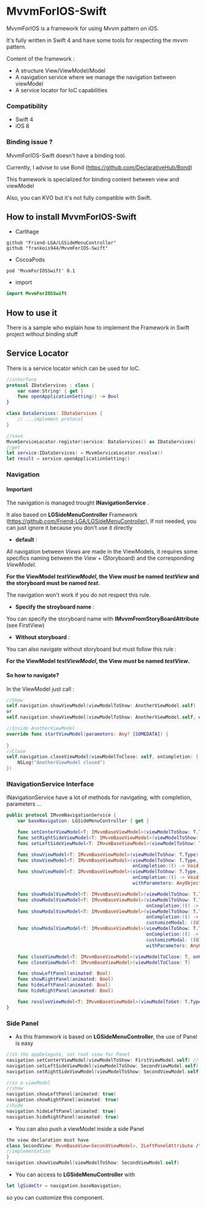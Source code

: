 # MvvmForIOS-Swift
MvvmForIOS is a framework for using Mvvm pattern on iOS.

It's fully written in Swift 4 and have some tools for respecting the mvvm pattern.

Content of the framework :
* A structure View/ViewModel/Model
* A navigation service where we manage the navigation between viewModel
* A service locator for IoC capabilities

### Compatibility

* Swift 4
* iOS 8

### Binding issue ?

MvvmForIOS-Swift doesn't have a binding tool.

Currently, I advise to use Bond (https://github.com/DeclarativeHub/Bond)

This framework is specialized for binding content between view and viewModel

Also, you can KVO but it's not fully compatible with Swift.

## How to install MvvmForIOS-Swift

* Carthage
```
github "Friend-LGA/LGSideMenuController"
github "frankois944/MvvmForIOS-Swift"
```

* CocoaPods

```
pod 'MvvmForIOSSwift' 0.1
```

* import

```Swift
import MvvmForIOSSwift
```

## How to use it
There is a sample who explain how to implement the Framework in Swift project without binding stuff

## Service Locator
There is a service locator which can be used for IoC.

```Swift
//interface
protocol IDataServices : class {
    var name:String! { get }
    func openApplicationSetting() -> Bool
}

class DataServices: IDataServices {
    // ...implement protocol
}

//save
MvvmServiceLocator.register(service: DataServices() as IDataServices)
//get
let service:IDataServices! = MvvmServiceLocator.resolve()
let result = service.openApplicationSetting()
```

### Navigation

#### Important
The navigation is managed trought __INavigationService__ .

It also based on __LGSideMenuController__ Framework (https://github.com/Friend-LGA/LGSideMenuController), If not needed, you can just ignore it because you don't use it directly

* __default__ :

All navigation between *Views* are made in the ViewModels, it requires some specifics naming between the *View* + (Storyboard) and the corresponding *ViewModel*.

**For the ViewModel *testViewModel*, the View _must_ be named *testView* and the storyboard must be named *test*.**

The navigation won't work if you do not respect this rule.

* __Specify the stroyboard name__ :

You can specify the storyboard name with __IMvvmFromStoryBoardAttribute__ (see FirstView)

* __Without storyboard__ :

You can also navigate without storyboard but must follow this rule :

**For the ViewModel *testViewModel*, the View _must_ be named *testView*.**

#### So how to navigate?

In the ViewModel just call :

```Swift
//Show
self.navigation.showViewModel(viewModelToShow: AnotherViewModel.self)
or 
self.navigation.showViewModel(viewModelToShow: AnotherViewModel.self, onCompletion:nil, withParameters:[SOMEDATA])

//Inside AnotherViewModel 
override func startViewModel(parameters: Any? [SOMEDATA]) {
        
}
//Close
self.navigation.closeViewModel(viewModelToClose: self, onCompletion: { () -> (Void) in
    NSLog("AnotherViewModel closed")
})
```

### INavigationService Interface

INavigationService have a lot of methods for navigating, with completion, parameters ...
```Swift
public protocol IMvvmNavigationService {
    var baseNavigation: LGSideMenuController { get }

    func setCenterViewModel<T: IMvvmBaseViewModel>(viewModelToShow: T.Type)
    func setRightSideViewModel<T: IMvvmBaseViewModel>(viewModelToShow: T.Type)
    func setLeftSideViewModel<T: IMvvmBaseViewModel>(viewModelToShow: T.Type)

    func showViewModel<T: IMvvmBaseViewModel>(viewModelToShow: T.Type)
    func showViewModel<T: IMvvmBaseViewModel>(viewModelToShow: T.Type,
                                              onCompletion:(() -> Void)?)
    func showViewModel<T: IMvvmBaseViewModel>(viewModelToShow: T.Type,
                                              onCompletion:(() -> Void)?,
                                              withParameters: AnyObject?)

    func showModalViewModel<T: IMvvmBaseViewModel>(viewModelToShow: T.Type)
    func showModalViewModel<T: IMvvmBaseViewModel>(viewModelToShow: T.Type,
                                                   onCompletion:(() -> Void)?)
    func showModalViewModel<T: IMvvmBaseViewModel>(viewModelToShow: T.Type,
                                                   onCompletion:(() -> Void)?,
                                                   customizeModal: ((UIViewController) -> Void)?)
    func showModalViewModel<T: IMvvmBaseViewModel>(viewModelToShow: T.Type,
                                                   onCompletion:(() -> Void)?,
                                                   customizeModal: ((UIViewController) -> Void)?,
                                                   withParameters: AnyObject?)

    func closeViewModel<T: IMvvmBaseViewModel>(viewModelToClose: T, onCompletion:(() -> Void)?)
    func closeViewModel<T: IMvvmBaseViewModel>(viewModelToClose: T)

    func showLeftPanel(animated: Bool)
    func showRightPanel(animated: Bool)
    func hideLeftPanel(animated: Bool)
    func hideRightPanel(animated: Bool)

    func resolveViewModel<T: IMvvmBaseViewModel>(viewModelToGet: T.Type) -> T
}
```

### Side Panel

* As this framework is based on __LGSideMenuController__, the use of Panel is easy

```Swift
//in the appDelegate, set root view for Panel
navigation.setCenterViewModel(viewModelToShow: FirstViewModel.self) // The initial view of your application
navigation.setLeftSideViewModel(viewModelToShow: SecondViewModel.self) // Ignore it if not needed
navigation.setRightSideViewModel(viewModelToShow: SecondViewModel.self) // Ignore it if not needed

//in a viewModel
//show
navigation.showLeftPanel(animated: true)
navigation.showRightPanel(animated: true)
//hide
navigation.hideLeftPanel(animated: true)
navigation.hideRightPanel(animated: true)
```

* You can also push a viewModel inside a side Panel 

```Swift
the view declaration must have 
class SecondView: MvvmBaseView<SecondViewModel>, ILeftPanelAttribute /*mandatory*/ {
//implementation
}
navigation.showViewModel(viewModelToShow: SecondViewModel.self)
```

* You can access to __LGSideMenuController__ with 
```Swift
let lgSideCtr = navigation.baseNavigation;
```
so you can customize this component.

